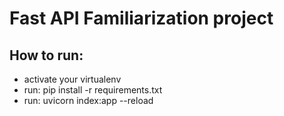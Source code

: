 # Fast API Familiarization project

## How to run:

* activate your virtualenv
* run: pip install -r requirements.txt
* run: uvicorn index:app --reload
